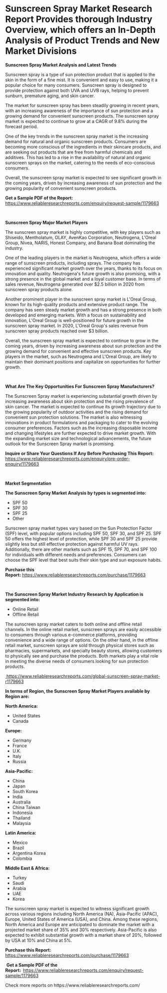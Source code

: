 <p><h1>Sunscreen Spray Market Research Report Provides thorough Industry Overview, which offers an In-Depth Analysis of Product Trends and New Market Divisions</h1></p><p><strong>Sunscreen Spray Market Analysis and Latest Trends</strong></p>
<p><p>Sunscreen spray is a type of sun protection product that is applied to the skin in the form of a fine mist. It is convenient and easy to use, making it a popular choice for many consumers. Sunscreen spray is designed to provide protection against both UVA and UVB rays, helping to prevent sunburn, premature aging, and skin cancer.</p><p>The market for sunscreen spray has been steadily growing in recent years, with an increasing awareness of the importance of sun protection and a growing demand for convenient sunscreen products. The sunscreen spray market is expected to continue to grow at a CAGR of 9.8% during the forecast period.</p><p>One of the key trends in the sunscreen spray market is the increasing demand for natural and organic sunscreen products. Consumers are becoming more conscious of the ingredients in their skincare products, and are seeking out products that are free from harmful chemicals and additives. This has led to a rise in the availability of natural and organic sunscreen sprays on the market, catering to the needs of eco-conscious consumers.</p><p>Overall, the sunscreen spray market is expected to see significant growth in the coming years, driven by increasing awareness of sun protection and the growing popularity of convenient sunscreen products.</p></p>
<p><strong>Get a Sample PDF of the Report:&nbsp;</strong> <a href="https://www.reliableresearchreports.com/enquiry/request-sample/1179663">https://www.reliableresearchreports.com/enquiry/request-sample/1179663</a></p>
<p>&nbsp;</p>
<p><strong>Sunscreen Spray Major Market Players</strong></p>
<p><p>The sunscreen spray market is highly competitive, with key players such as Shiseido, Mentholatum, OLAY, AvenKao Corporation, Neutrogena, L'Oreal Group, Nivea, NARIS, Honest Company, and Banana Boat dominating the industry. </p><p>One of the leading players in the market is Neutrogena, which offers a wide range of sunscreen products, including sprays. The company has experienced significant market growth over the years, thanks to its focus on innovation and quality. Neutrogena's future growth is also promising, with a strong presence in the global market and a loyal customer base. In terms of sales revenue, Neutrogena generated over $2.5 billion in 2020 from sunscreen spray products alone.</p><p>Another prominent player in the sunscreen spray market is L'Oreal Group, known for its high-quality products and extensive product range. The company has seen steady market growth and has a strong presence in both developed and emerging markets. With a focus on sustainability and innovation, L'Oreal Group is well-positioned for future growth in the sunscreen spray market. In 2020, L'Oreal Group's sales revenue from sunscreen spray products reached over $3 billion.</p><p>Overall, the sunscreen spray market is expected to continue to grow in the coming years, driven by increasing awareness about sun protection and the growing demand for convenient and effective sunscreen products. Key players in the market, such as Neutrogena and L'Oreal Group, are likely to maintain their dominant positions and capitalize on opportunities for further growth.</p></p>
<p>&nbsp;</p>
<p><strong>What Are The Key Opportunities For Sunscreen Spray Manufacturers?</strong></p>
<p><p>The Sunscreen Spray market is experiencing substantial growth driven by increasing awareness about skin protection and the rising prevalence of skin cancer. The market is expected to continue its growth trajectory due to the growing popularity of outdoor activities and the rising demand for convenient sun protection solutions. The market is also witnessing innovations in product formulations and packaging to cater to the evolving consumer preferences. Factors such as the increasing disposable income and changing lifestyles are further expected to drive market growth. With the expanding market size and technological advancements, the future outlook for the Sunscreen Spray market is promising.</p></p>
<p><strong>Inquire or Share Your Questions If Any Before Purchasing This Report:</strong> <a href="https://www.reliableresearchreports.com/enquiry/pre-order-enquiry/1179663">https://www.reliableresearchreports.com/enquiry/pre-order-enquiry/1179663</a></p>
<p>&nbsp;</p>
<p><strong>Market Segmentation</strong></p>
<p><strong>The Sunscreen Spray Market Analysis by types is segmented into:</strong></p>
<p><ul><li>SPF 50</li><li>SPF 30</li><li>SPF 25</li><li>Other</li></ul></p>
<p><p>Sunscreen spray market types vary based on the Sun Protection Factor (SPF) level, with popular options including SPF 50, SPF 30, and SPF 25. SPF 50 offers the highest level of protection, while SPF 30 and SPF 25 provide slightly less but still effective protection against harmful UV rays. Additionally, there are other markets such as SPF 15, SPF 70, and SPF 100 for individuals with different needs and preferences. Consumers can choose the SPF level that best suits their skin type and sun exposure habits.</p></p>
<p><strong>Purchase this Report:&nbsp;</strong><a href="https://www.reliableresearchreports.com/purchase/1179663">https://www.reliableresearchreports.com/purchase/1179663</a></p>
<p>&nbsp;</p>
<p><strong>The Sunscreen Spray Market Industry Research by Application is segmented into:</strong></p>
<p><ul><li>Online Retail</li><li>Offline Retail</li></ul></p>
<p><p>The sunscreen spray market caters to both online and offline retail channels. In the online retail market, sunscreen sprays are easily accessible to consumers through various e-commerce platforms, providing convenience and a wide range of options. On the other hand, in the offline retail market, sunscreen sprays are sold through physical stores such as pharmacies, supermarkets, and specialty beauty stores, allowing customers to physically see and purchase the products. Both markets play a vital role in meeting the diverse needs of consumers looking for sun protection products.</p></p>
<p><a href="https://www.reliableresearchreports.com/global-sunscreen-spray-market-r1179663">&nbsp;https://www.reliableresearchreports.com/global-sunscreen-spray-market-r1179663</a></p>
<p><strong>In terms of Region, the Sunscreen Spray Market Players available by Region are:</strong></p>
<p>
    <p> <strong> North America: </strong>
        <ul>
            <li>United States</li>
            <li>Canada</li>
        </ul>
        </p> 
    <p> <strong> Europe: </strong>
        <ul>
            <li>Germany</li>
            <li>France</li>
            <li>U.K.</li>
            <li>Italy</li>
            <li>Russia</li>
        </ul>
        </p> 
    <p> <strong> Asia-Pacific: </strong>
        <ul>
            <li>China</li>
            <li>Japan</li>
            <li>South Korea</li>
            <li>India</li>
            <li>Australia</li>
            <li>China Taiwan</li>
            <li>Indonesia</li>
            <li>Thailand</li>
            <li>Malaysia</li>
        </ul>
        </p> 
    <p> <strong> Latin America: </strong>
        <ul>
            <li>Mexico</li>
            <li>Brazil</li>
            <li>Argentina Korea</li>
            <li>Colombia</li>
        </ul>
        </p> 
    <p> <strong> Middle East & Africa: </strong>
        <ul>
            <li>Turkey</li>
            <li>Saudi</li>
            <li>Arabia</li>
            <li>UAE</li>
            <li>Korea</li>
        </ul>
    </p>
    </p>
<p><p>The sunscreen spray market is expected to witness significant growth across various regions including North America (NA), Asia-Pacific (APAC), Europe, United States of America (USA), and China. Among these regions, North America and Europe are anticipated to dominate the market with a projected market share of 35% and 30% respectively. Asia-Pacific is also expected to exhibit substantial growth with a market share of 20%, followed by USA at 10% and China at 5%.</p></p>
<p><strong>Purchase this Report: </strong><a href="https://www.reliableresearchreports.com/purchase/1179663">https://www.reliableresearchreports.com/purchase/1179663</a></p>
<p>&nbsp;<strong>Get a Sample PDF of the Report:&nbsp;&nbsp;</strong><a href="https://www.reliableresearchreports.com/enquiry/request-sample/1179663">https://www.reliableresearchreports.com/enquiry/request-sample/1179663</a></p>
<p><strong></strong></p>
<p>Check more reports on https://www.reliableresearchreports.com/</p>